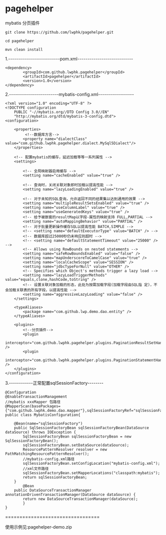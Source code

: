 # pagehelper

mybatis 分页插件

	git clone https://github.com/lwphk/pagehelper.git

	cd pagehelper

	mvn clean install

1.--------------------------pom.xml----------------------------

	<dependency>
			<groupId>com.github.lwphk.pagehelper</groupId>
			<artifactId>pagehelper</artifactId>
			<version>1.0</version>
	</dependency>


2.-------------------------mybatis-config.xml------------------

	<?xml version="1.0" encoding="UTF-8" ?>
	<!DOCTYPE configuration
		PUBLIC "-//mybatis.org//DTD Config 3.0//EN"
		"http://mybatis.org/dtd/mybatis-3-config.dtd">
	<configuration>
	
		<properties>
	   		 <!--数据库方言-->
			<property name="dialectClass" value="com.github.lwphk.pagehelper.dialect.MySql5Dialect"/>
		</properties>
	
		<!-- 配置mybatis的缓存，延迟加载等等一系列属性 -->
		<settings>

			<!-- 全局映射器启用缓存 -->
			<setting name="cacheEnabled" value="true" />

			<!-- 查询时，关闭关联对象即时加载以提高性能 -->
			<setting name="lazyLoadingEnabled" value="true" />

			<!-- 对于未知的SQL查询，允许返回不同的结果集以达到通用的效果 -->
			<setting name="multipleResultSetsEnabled" value="true" />
			<setting name="useColumnLabel" value="true" />
			<setting name="useGeneratedKeys" value="true" />
			<!-- 给予被嵌套的resultMap以字段-属性的映射支持 FULL,PARTIAL -->
			<setting name="autoMappingBehavior" value="PARTIAL" />
			<!-- 对于批量更新操作缓存SQL以提高性能 BATCH,SIMPLE -->
			<!-- <setting name="defaultExecutorType" value="BATCH" /> -->
			<!-- 数据库超过25000秒仍未响应则超时 -->
			<!-- <setting name="defaultStatementTimeout" value="25000" /> -->
			<!-- Allows using RowBounds on nested statements -->
			<setting name="safeRowBoundsEnabled" value="false" />
			<setting name="mapUnderscoreToCamelCase" value="true" />
			<setting name="localCacheScope" value="SESSION" />
			<setting name="jdbcTypeForNull" value="OTHER" />
			<!-- Specifies which Object's methods trigger a lazy load -->
			<setting name="lazyLoadTriggerMethods" value="equals,clone,hashCode,toString" />
			<!-- 设置关联对象加载的形态，此处为按需加载字段(加载字段由SQL指 定)，不会加载关联表的所有字段，以提高性能 -->
			<setting name="aggressiveLazyLoading" value="false" />
		</settings>

		<typeAliases>
			<package name="com.github.lwp.demo.dao.entity" />
		</typeAliases>

		<plugins>
			<!--分页插件-->
			<plugin
				interceptor="com.github.lwphk.pagehelper.plugins.PaginationResultSetHandlerInterceptor" />
			<plugin
				interceptor="com.github.lwphk.pagehelper.plugins.PaginationStatementHandlerInterceptor" />
		</plugins>
	</configuration>

3.------------正常配置sqlSessionFactory--------


	@Configuration
	@EnableTransactionManagement
	//mybatis xxxMapper 包路径
	@MapperScan(basePackages={"com.github.lwphk.demo.dao.mapper"},sqlSessionFactoryRef="sqlSessionFactory")
	public class MybatisConfiguration{
	
		@Bean(name="sqlSessionFactory")
		public SqlSessionFactoryBean sqlSessionFactoryBean(DataSource dataSource) throws IOException {
			SqlSessionFactoryBean sqlSessionFactoryBean = new SqlSessionFactoryBean();
			sqlSessionFactoryBean.setDataSource(dataSource);
			ResourcePatternResolver resolver = new PathMatchingResourcePatternResolver();
			//mybatis-config.xml路径
			sqlSessionFactoryBean.setConfigLocation("mybatis-config.xml");
			//xml文件路径
			sqlSessionFactoryBean.setMapperLocations("classpath:mybatis");
			return sqlSessionFactoryBean;
		}
	    	@Bean
	   	public DataSourceTransactionManager annotationDrivenTransactionManager(DataSource dataSource) {
			return new DataSourceTransactionManager(dataSource);
	    	}
	}

=================================

使用示例见:pagehelper-demo.zip



